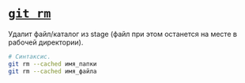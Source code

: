 # [`git rm`](./index.md)

Удалит файл/каталог из stage (файл при этом останется на месте в рабочей директории).

```bash
# Синтаксис.
git rm --cached имя_папки
git rm --cached имя_файла
```
